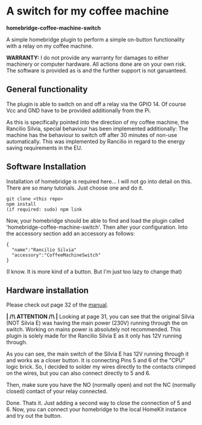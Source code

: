 # A switch for my coffee machine
**homebridge-coffee-machine-switch**

A simple homebridge plugin to perform a simple on-button functionality with a relay on my coffee machine.

**WARRANTY:** I do not provide any warranty for damages to either machinery or computer hardware. All actions done are on your own risk. The software is provided as is and the further support is not garuanteed. 

## General functionality
The plugin is able to switch on and off a relay via the GPIO 14. 
Of course Vcc and GND have to be provided additionally from the Pi. 



As this is specifically pointed into the direction of my coffee machine, the Rancilio Silvia, special behaviour has been implemented additionally: 
The machine has the behaviour to switch off after 30 minutes of non-use automatically. This was implemented by Rancilio in regard to the energy saving requirements in the EU. 

## Software Installation 
Installation of homebridge is required here... I will not go into detail on this. There are so many tutorials. Just choose one and do it.

```
git clone <this repo>
npm install 
(if required: sudo) npm link
```

Now, your homebridge should be able to find and load the plugin called 'homebridge-coffee-machine-switch'.
Then alter your configuration. Into the accessory section add an accessory as follows: 
```
{
  "name":"Rancilio Silvia"
  "accessory":"CoffeeMachineSwitch"
}
```
(I know. It is more kind of a button. But I'm just too lazy to change that)

## Hardware installation
Please check out page 32 of the [manual](https://www.ranciliogroupna.com/filebin/images/Downloadables/User_Manuals/Homeline/Silvia_User_Manual_2017.PDF).

**| /!\ ATTENTION /!\ |** Looking at page 31, you can see that the original Silvia (NOT Silvia E) was having the main power (230V) running through the on switch. 
Working on mains power is absolutely not recommended. This plugin is solely made for the Rancilio Silvia E as it only has 12V running through.

As you can see, the main switch of the Silvia E has 12V running through it and works as a closer button. It is connecting Pins 5 and 6 of the "CPU" logic brick. 
So, I decided to solder my wires directly to the contacts crimped on the wires, but you can also connect directly to 5 and 6. 

Then, make sure you have the NO (normally open) and not the NC (normally closed) contact of your relay connected. 

Done. Thats it. Just adding a second way to close the connection of 5 and 6. 
Now, you can connect your homebridge to the local HomeKit instance and try out the button. 
